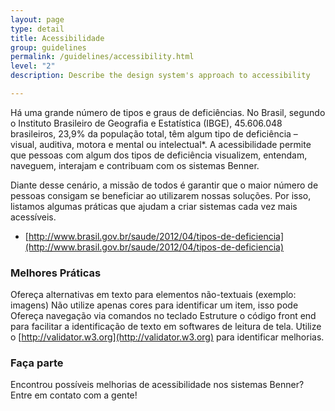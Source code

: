 ```yaml
---
layout: page
type: detail
title: Acessibilidade
group: guidelines
permalink: /guidelines/accessibility.html
level: "2"
description: Describe the design system's approach to accessibility

---
```


Há uma grande número de tipos e graus de deficiências. No Brasil, segundo o Instituto Brasileiro de Geografia e Estatística (IBGE), 45.606.048 brasileiros, 23,9% da população total, têm algum tipo de deficiência – visual, auditiva, motora e mental ou intelectual*. A acessibilidade permite que pessoas com algum dos tipos de deficiência visualizem, entendam, naveguem, interajam e contribuam com os sistemas Benner.

Diante desse cenário, a missão de todos é garantir que o maior número de pessoas consigam se beneficiar ao utilizarem nossas soluções. Por isso, listamos algumas práticas que ajudam a criar sistemas cada vez mais acessíveis.

* [http://www.brasil.gov.br/saude/2012/04/tipos-de-deficiencia](http://www.brasil.gov.br/saude/2012/04/tipos-de-deficiencia)

### Melhores Práticas
Ofereça alternativas em texto para elementos não-textuais (exemplo: imagens)
Não utilize apenas cores para identificar um item, isso pode
Ofereça navegação via comandos no teclado
Estruture o código front end para facilitar a identificação de texto em softwares de leitura de tela. Utilize o [http://validator.w3.org](http://validator.w3.org) para identificar melhorias.

### Faça parte
Encontrou possíveis melhorias de acessibilidade nos sistemas Benner? Entre em contato com a gente!
